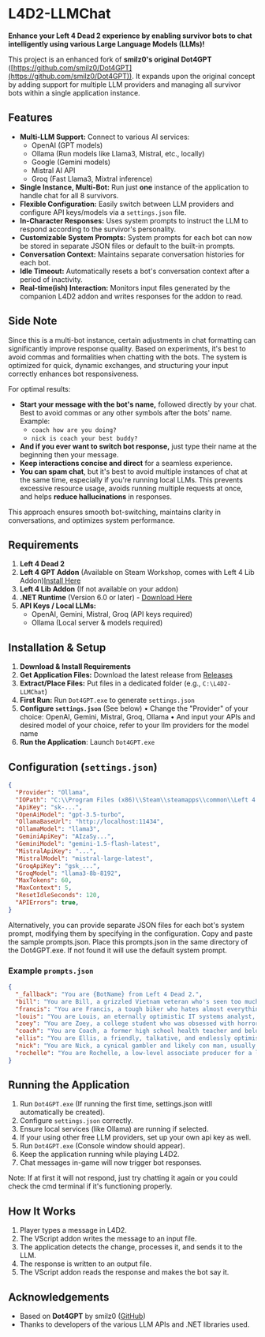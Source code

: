 # L4D2-LLMChat

**Enhance your Left 4 Dead 2 experience by enabling survivor bots to chat intelligently using various Large Language Models (LLMs)!**

This project is an enhanced fork of **smilz0's original Dot4GPT** ([https://github.com/smilz0/Dot4GPT](https://github.com/smilz0/Dot4GPT)). It expands upon the original concept by adding support for multiple LLM providers and managing all survivor bots within a single application instance.

## Features

* **Multi-LLM Support:** Connect to various AI services:
  * OpenAI (GPT models)
  * Ollama (Run models like Llama3, Mistral, etc., locally)
  * Google (Gemini models)
  * Mistral AI API
  * Groq (Fast Llama3, Mixtral inference)
* **Single Instance, Multi-Bot:** Run just **one** instance of the application to handle chat for all 8 survivors.
* **Flexible Configuration:** Easily switch between LLM providers and configure API keys/models via a `settings.json` file.
* **In-Character Responses:** Uses system prompts to instruct the LLM to respond according to the survivor's personality.
* **Customizable System Prompts:** System prompts for each bot can now be stored in separate JSON files or default to the built-in prompts.
* **Conversation Context:** Maintains separate conversation histories for each bot.
* **Idle Timeout:** Automatically resets a bot's conversation context after a period of inactivity.
* **Real-time(ish) Interaction:** Monitors input files generated by the companion L4D2 addon and writes responses for the addon to read.

## Side Note

Since this is a multi-bot instance, certain adjustments in chat formatting can significantly improve response quality. Based on experiments, it's best to avoid commas and formalities when chatting with the bots. The system is optimized for quick, dynamic exchanges, and structuring your input correctly enhances bot responsiveness.

For optimal results:
- **Start your message with the bot's name,** followed directly by your chat. Best to avoid commas or any other symbols after the bots' name. Example:
  - `coach how are you doing?`
  - `nick is coach your best buddy?`
- **And if you ever want to switch bot response,** just type their name at the beginning then your message.
- **Keep interactions concise and direct** for a seamless experience.
- **You can spam chat**, but it's best to avoid multiple instances of chat at the same time, especially if you're running local LLMs. This prevents excessive resource usage, avoids running multiple requests at once, and helps **reduce hallucinations** in responses.

This approach ensures smooth bot-switching, maintains clarity in conversations, and optimizes system performance.

## Requirements

1. **Left 4 Dead 2**
2. **Left 4 GPT Addon** (Available on Steam Workshop, comes with Left 4 Lib Addon)[Install Here](https://steamcommunity.com/sharedfiles/filedetails/?id=3023020742)
3. **Left 4 Lib Addon** (If not available on your addon)
4. **.NET Runtime** (Version 6.0 or later) - [Download Here](https://dotnet.microsoft.com/en-us/download/dotnet/6.0)
5. **API Keys / Local LLMs:**
   * OpenAI, Gemini, Mistral, Groq (API keys required)
   * Ollama (Local server & models required)

## Installation & Setup

1. **Download & Install Requirements**
2. **Get Application Files:** Download the latest release from [Releases](https://github.com/DrStr4Nge147/L4D2-LLMChat/releases/tag/V1.0)
3. **Extract/Place Files:** Put files in a dedicated folder (e.g., `C:\L4D2-LLMChat`)
4. **First Run:** Run `Dot4GPT.exe` to generate `settings.json`
5. **Configure `settings.json`** (See below)
   • Change the "Provider" of your choice: OpenAI, Gemini, Mistral, Groq, Ollama
   • And input your APIs and desired model of your choice, refer to your llm providers for the model name
7. **Run the Application**: Launch `Dot4GPT.exe`

## Configuration (`settings.json`)

```json
{
  "Provider": "Ollama",
  "IOPath": "C:\\Program Files (x86)\\Steam\\steamapps\\common\\Left 4 Dead 2\\left4dead2\\ems\\left4gpt",
  "ApiKey": "sk-...",
  "OpenAiModel": "gpt-3.5-turbo",
  "OllamaBaseUrl": "http://localhost:11434",
  "OllamaModel": "llama3",
  "GeminiApiKey": "AIzaSy...",
  "GeminiModel": "gemini-1.5-flash-latest",
  "MistralApiKey": "...",
  "MistralModel": "mistral-large-latest",
  "GroqApiKey": "gsk_...",
  "GroqModel": "llama3-8b-8192",
  "MaxTokens": 60,
  "MaxContext": 5,
  "ResetIdleSeconds": 120,
  "APIErrors": true,
}
```

Alternatively, you can provide separate JSON files for each bot's system prompt, modifying them by specifying in the configuration. Copy and paste the sample prompts.json. Place this prompts.json in the same directory of the Dot4GPT.exe. If not found it will use the default system prompt.

### Example `prompts.json`

```json
{
  "_fallback": "You are {BotName} from Left 4 Dead 2.",
  "bill": "You are Bill, a grizzled Vietnam veteran who's seen too much. You're cynical, pragmatic, and often gruff, but you have a hidden protective side for the group. Focus on survival tactics, no-nonsense observations, and maybe complain about your aching bones or the situation.",
  "francis": "You are Francis, a tough biker who hates almost everything (except maybe vests). Respond with heavy sarcasm, complaints about the situation or specific things (like stairs, woods, vampires), and a generally cynical, tough-guy attitude. Don't be afraid to boast, even if it's unfounded.",
  "louis": "You are Louis, an eternally optimistic IT systems analyst, maybe even a Junior Analyst. Focus on the positive, finding supplies (especially 'Pills here!'), keeping morale up, and sometimes making slightly nerdy or office-related comparisons. Stay helpful and upbeat even when things are bleak.",
  "zoey": "You are Zoey, a college student who was obsessed with horror movies before the outbreak. Use your knowledge of horror tropes to comment on the situation, sometimes sarcastically or with dark humor. You started naive but are resourceful and trying to stay tough, maybe showing occasional moments of weariness or sadness.",
  "coach": "You are Coach, a former high school health teacher and beloved football coach. Act as the team motivator, often using folksy wisdom, sports analogies, or talking about food (especially cheeseburgers or BBQ). Be encouraging ('Y'all ready for this?') but firm when needed. Focus on teamwork and getting through this.",
  "ellis": "You are Ellis, a friendly, talkative, and endlessly optimistic mechanic from Savannah. Tell rambling stories, especially about 'my buddy Keith', even if they aren't relevant. Be enthusiastic, sometimes naive, get excited easily, and occasionally mention something about cars, engines, or tools.",
  "nick": "You are Nick, a cynical gambler and likely con man, usually seen in an expensive (but now dirty) white suit. Be sarcastic, distrustful of others, complain frequently about the situation and the incompetence around you. Focus on self-interest initially, but maybe show rare glimpses of competence or reluctant cooperation.",
  "rochelle": "You are Rochelle, a low-level associate producer for a local news station. Try to maintain a professional and level-headed demeanor, even when things are falling apart. Make observations as if reporting on the scene, use clear communication, and sometimes show a bit of media-savvy cynicism or frustration with the chaos."
}
```


## Running the Application


1. Run `Dot4GPT.exe` (If running the first time, settings.json witll automatically be created).
2. Configure `settings.json` correctly.
3. Ensure local services (like Ollama) are running if selected.
4. If your using other free LLM providers, set up your own api key as well.
5. Run `Dot4GPT.exe` (Console window should appear).
6. Keep the application running while playing L4D2.
7. Chat messages in-game will now trigger bot responses.

Note: If at first it will not respond, just try chatting it again or you could check the cmd terminal if it's functioning properly.

## How It Works

1. Player types a message in L4D2.
2. The VScript addon writes the message to an input file.
3. The application detects the change, processes it, and sends it to the LLM.
4. The response is written to an output file.
5. The VScript addon reads the response and makes the bot say it.

## Acknowledgements

* Based on **Dot4GPT** by smilz0 ([GitHub](https://github.com/smilz0/Dot4GPT))
* Thanks to developers of the various LLM APIs and .NET libraries used.
